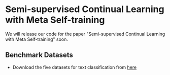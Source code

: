 # Semi-supervised Continual Learning with Meta Self-training
We will release our code for the paper "Semi-supervised Continual Learning with Meta Self-training" soon.

## Benchmark Datasets
- Download the five datasets for text classification from [here](https://tinyurl.com/y89zdadp)

